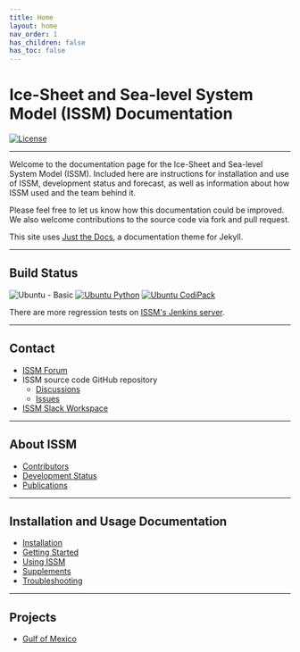 ```yaml
---
title: Home
layout: home
nav_order: 1
has_children: false
has_toc: false
---
```


# Ice-Sheet and Sea-level System Model (ISSM) Documentation
[![License](https://img.shields.io/badge/License-BSD_3--Clause-blue.svg)](https://opensource.org/licenses/BSD-3-Clause)

----

Welcome to the documentation page for the Ice-Sheet and Sea-level System Model (ISSM). Included here are instructions for installation and use of ISSM, development status and forecast, as well as information about how ISSM used and the team behind it.

Please feel free to let us know how this documentation could be improved. We also welcome contributions to the source code via fork and pull request.

This site uses <a href="https://just-the-docs.com/" target="_blank">Just the Docs</a>, a documentation theme for Jekyll.

----
## Build Status
![Ubuntu - Basic](https://github.com/ISSMteam/ISSM/actions/workflows/ubuntu-basic.yml/badge.svg)
[![Ubuntu Python](https://github.com/ISSMteam/ISSM/actions/workflows/ubuntu-python.yml/badge.svg)](https://github.com/ISSMteam/ISSM/actions/workflows/ubuntu-python.yml)
[![Ubuntu CodiPack](https://github.com/ISSMteam/ISSM/actions/workflows/ubuntu-codipack.yml/badge.svg)](https://github.com/ISSMteam/ISSM/actions/workflows/ubuntu-codipack.yml)

There are more regression tests on <a href="https://ross.ics.uci.edu/jenkins/view/All/" target="_blank">ISSM's Jenkins server</a>.

----

## Contact
- <a href="https://issm.ess.uci.edu/forum/" target="_blank">ISSM Forum</a>
- ISSM source code GitHub repository
  - <a href="https://github.com/ISSMteam/ISSM/discussions" target="_blank">Discussions</a>
  - <a href="https://github.com/ISSMteam/ISSM/issues" target="_blank">Issues</a>
- <a href="https://issm.ess.uci.edu/forum/d/242-issm-development-slack-workspace" target="_blank">ISSM Slack Workspace</a>

----

## About ISSM
- <a href="about-issm/contributors">Contributors</a>
- <a href="about-issm/development-status">Development Status</a>
- <a href="about-issm/publications">Publications</a>

----

## Installation and Usage Documentation
- <a href="installation">Installation</a>
- <a href="getting-started">Getting Started</a>
- <a href="using-issm">Using ISSM</a>
- <a href="supplements">Supplements</a>
- <a href="troubleshooting">Troubleshooting</a>

----

## Projects
- <a href="projects/gofm">Gulf of Mexico</a>
